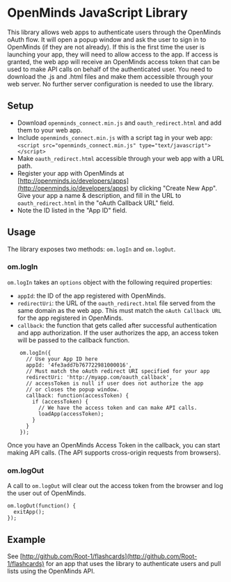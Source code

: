 # OpenMinds JavaScript Library

This library allows web apps to authenticate users through the OpenMinds oAuth flow.
It will open a popup window and ask the user to sign in to OpenMinds (if they are not already).
If this is the first time the user is launching your app, they will need to allow access to the app.
If access is granted, the web app will receive an OpenMinds access token that can be used to make API calls on behalf of the authenticated user.
You need to download the .js and .html files and make them accessible through your web server. No further server configuration is needed to use the library.

## Setup
- Download `openminds_connect.min.js` and `oauth_redirect.html` and add them to your web app.
- Include `openminds_connect.min.js` with a script tag in your web app:
    ```<script src="openminds_connect.min.js" type="text/javascript"></script>```
- Make `oauth_redirect.html` accessible through your web app with a URL path.
- Register your app with OpenMinds at [http://openminds.io/developers/apps](http://openminds.io/developers/apps) by clicking "Create New App". Give your app a name & description, and fill in the URL to `oauth_redirect.html` in the "oAuth Callback URL" field.
- Note the ID listed in the "App ID" field.

## Usage
The library exposes two methods: `om.logIn` and `om.logOut`.

### om.logIn
`om.logIn` takes an `options` object with the following required properties:
- `appId`: the ID of the app registered with OpenMinds.
- `redirectUri`: the URL of the `oauth_redirect.html` file served from the same domain as the web app. This must match the `oAuth Callback URL` for the app registered in OpenMinds.
- `callback`: the function that gets called after successful authentication and app authorization. If the user authorizes the app, an access token will be passed to the callback function.

```
    om.logIn({
      // Use your App ID here
      appId: '4fe3add7b767722981000016',
      // Must match the oAuth redirect URI specified for your app
      redirectUri: 'http://myapp.com/oauth_callback',
      // accessToken is null if user does not authorize the app
      // or closes the popup window.
      callback: function(accessToken) {
        if (accessToken) {
          // We have the access token and can make API calls.
          loadApp(accessToken);
        }
      }
    });
```

Once you have an OpenMinds Access Token in the callback, you can start making API calls. (The API supports cross-origin requests from browsers).

### om.logOut
A call to `om.logOut` will clear out the access token from the browser and log the user out of OpenMinds.
```
om.logOut(function() {
  exitApp();
});
```

## Example
See [http://github.com/Root-1/flashcards](http://github.com/Root-1/flashcards) for an app that uses the library to authenticate users and pull lists using the OpenMinds API.
